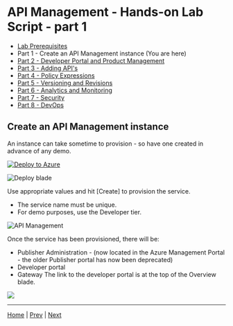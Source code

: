 # API Management - Hands-on Lab Script - part 1

- [Lab Prerequisites](apimanagement-prerequisites.md)
- Part 1 - Create an API Management instance (You are here)
- [Part 2 - Developer Portal and Product Management](apimanagement-2.md)
- [Part 3 - Adding API's](apimanagement-3.md)
- [Part 4 - Policy Expressions](apimanagement-4.md)
- [Part 5 - Versioning and Revisions](apimanagement-5.md)
- [Part 6 - Analytics and Monitoring](apimanagement-6.md)
- [Part 7 - Security](apimanagement-7.md)
- [Part 8 - DevOps](apimanagement-8.md)


## Create an API Management instance

An instance can take sometime to provision - so have one created in advance of any demo.

[![Deploy to Azure](https://azuredeploy.net/deploybutton.png)](https://portal.azure.com/#create/Microsoft.ApiManagement)

![Deploy blade](Images/APIMDeployBlade.png)

Use appropriate values and hit [Create] to provision the service.

- The service name must be unique.
- For demo purposes, use the Developer tier.

![API Management](Images/APIManagement.png)

Once the service has been provisioned, there will be:

- Publisher Administration - (now located in the Azure Management Portal - the older Publisher portal has now been deprecated)
- Developer portal
- Gateway
The link to the developer portal is at the top of the Overview blade.

![](Images/APIMOverviewBlade.png)

---
[Home](README.md) | [Prev](apimanagement-prerequisites.md) | [Next](apimanagement-2.md)
